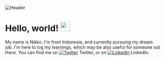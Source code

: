 ![Header](https://user-images.githubusercontent.com/70200533/151504053-ebdeacb2-7108-4381-b3d1-ea074306fe1e.jpg)
# Hello, world! <img src="https://raw.githubusercontent.com/MartinHeinz/MartinHeinz/master/wave.gif" width="30px">
My name is Nikko. I'm from Indonesia, and currently pursuing my dream job. I'm here to log my learnings, which may be also useful for someone out there.
You can find me on [![Twitter][1.2]][1] Twitter, or on [![LinkedIn][2.2]][2] LinkedIn.

<!-- links to social media icons -->

<!-- icons with padding -->

[1.1]: http://i.imgur.com/tXSoThF.png (twitter icon with padding)
[2.1]: http://i.imgur.com/0o48UoR.png (github icon with padding)

<!-- icons without padding -->

[1.2]: http://i.imgur.com/wWzX9uB.png (twitter icon without padding)
[2.2]: https://raw.githubusercontent.com/MartinHeinz/MartinHeinz/master/linkedin-3-16.png (LinkedIn icon without padding)


<!-- links to your social media accounts -->

[1]: https://twitter.com/nikkopg
[2]: https://www.linkedin.com/in/nikkopg

